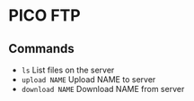 # PICO FTP

## Commands

* `ls` List files on the server
* `upload NAME` Upload NAME to server
* `download NAME` Download NAME from server
